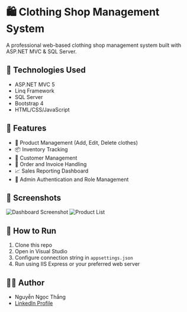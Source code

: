 # 🛍️ Clothing Shop Management System

A professional web-based clothing shop management system built with ASP.NET MVC & SQL Server.

## 🔧 Technologies Used

- ASP.NET MVC 5
- Linq Framework
- SQL Server
- Bootstrap 4
- HTML/CSS/JavaScript

## 🎯 Features

- 👕 Product Management (Add, Edit, Delete clothes)
- 📦 Inventory Tracking
- 👥 Customer Management
- 🛒 Order and Invoice Handling
- 📈 Sales Reporting Dashboard
- 🔐 Admin Authentication and Role Management

## 📸 Screenshots

![Dashboard Screenshot](screenshots/dashboard.png)
![Product List](screenshots/products.png)

## 🚀 How to Run

1. Clone this repo
2. Open in Visual Studio
3. Configure connection string in `appsettings.json`
4. Run using IIS Express or your preferred web server

## 👨‍💻 Author

- Nguyễn Ngọc Thắng
- [LinkedIn Profile](https://linkedin.com/in/your-name)
